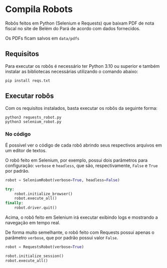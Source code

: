 # Compila Robots

Robôs feitos em Python (Selenium e Requests) que baixam PDF de nota fiscal no site de Belém do Pará de acordo com dados fornecidos.

Os PDFs ficam salvos em `data/pdfs`

## Requisitos

Para executar os robôs é necessário ter Python 3.10 ou superior e também instalar as bibliotecas necessárias utilizando o comando abaixo:

```
pip install reqs.txt
```

## Executar robôs

Com os requisitos instalados, basta executar os robôs da seguinte forma:

```
python3 requests_robot.py
python3 selenium_robot.py
```

### No código

É possível ver o código de cada robô abrindo seus respectivos arquivos em um editor de textos.

O robô feito em Selenium, por exemplo, possui dois parâmetros para configuração: `verbose` e `headless`, que são, respectivamente, `False` e `True` por padrão. 

```python
robot = SeleniumRobot(verbose=True, headless=False)

try:
    robot.initialize_browser()
    robot.execute_all()
finally:
    robot.driver.quit()
```

Acima, o robô feito em Selenium irá executar exibindo logs e mostrando a navegação em tempo real.

De forma muito semelhante, o robô feito com Requests possui apenas o parâmetro `verbose`, que por padrão possui valor `False`.

```python
robot = RequestsRobot(verbose=True)

robot.initialize_session()
robot.execute_all()
```